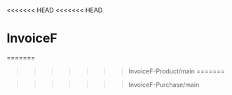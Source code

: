 <<<<<<< HEAD
<<<<<<< HEAD
# InvoiceF
=======
>>>>>>> InvoiceF-Product/main
=======

>>>>>>> InvoiceF-Purchase/main
